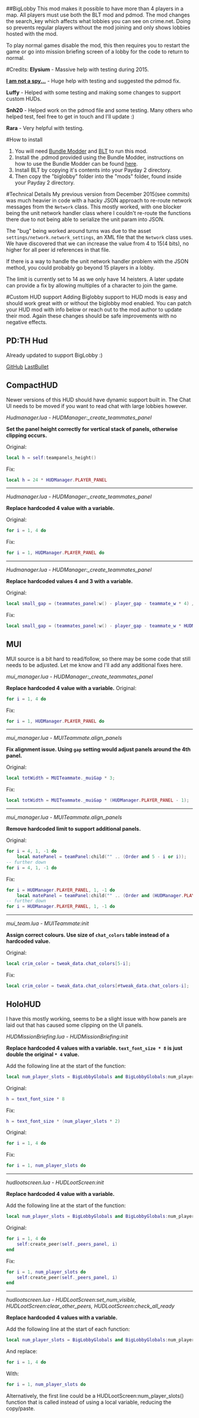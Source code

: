 ##BigLobby
This mod makes it possible to have more than 4 players in a map. All players must use both the BLT mod and pdmod. The mod changes the search_key which affects what lobbies you can see on crime.net. Doing so prevents regular players without the mod joining and only shows lobbies hosted with the mod.

To play normal games disable the mod, this then requires you to restart the game or go into mission briefing screen of a lobby for the code to return to normal.

#Credits:
**Elysium** - Massive help with testing during 2015.

**[I am not a spy...](https://github.com/antonpup)** - Huge help with testing and suggested the pdmod fix.

**Luffy** - Helped with some testing and making some changes to support custom HUDs.

**Snh20** - Helped work on the pdmod file and some testing.
Many others who helped test, feel free to get in touch and I'll update :)

**Rara** - Very helpful with testing.

#How to install
1. You will need [Bundle Modder](http://downloads.lastbullet.net/197) and [BLT](http://paydaymods.com/download/) to run this mod.
2. Install the .pdmod provided using the Bundle Modder, instructions on how to use the Bundle Modder can be found [here](http://steamcommunity.com/sharedfiles/filedetails/?id=231568439).
3. Install BLT by copying it's contents into your Payday 2 directory.
4. Then copy the "biglobby" folder into the "mods" folder, found inside your Payday 2 directory.

#Technical Details
My previous version from December 2015(see commits) was much heavier in code with a hacky JSON approach to re-route network messages from the `Network` class. This mostly worked, with one blocker being the unit network handler class where I couldn't re-route the functions there due to not being able to serialize the unit param into JSON.

The "bug" being worked around turns was due to the asset `settings/network.network_settings`, an XML file that the `Network` class uses. We have discovered that we can increase the value from 4 to 15(4 bits), no higher for all peer id references in that file.

If there is a way to handle the unit network handler problem with the JSON method, you could probably go beyond 15 players in a lobby.

The limit is currently set to 14 as we only have 14 heisters. A later update can provide a fix by allowing multiples of a character to join the game.


#Custom HUD support
Adding Biglobby support to HUD mods is easy and should work great with or without the biglobby mod enabled. You can patch your HUD mod with info below or reach out to the mod author to update their mod. Again these changes should be safe improvements with no negative effects.

**PD:TH Hud**
--

Already updated to support BigLobby :)

[GitHub](https://github.com/GreatBigBushyBeard/PAYDAY-2-PDTH-Hud/)
[LastBullet](http://forums.lastbullet.net/mydownloads.php?action=view_down&did=682)

**CompactHUD**
---

Newer versions of this HUD should have dynamic support built in. The Chat UI needs to be moved if you want to read chat with large lobbies however.

*Hudmanager.lua - HUDManager:_create_teammates_panel*

**Set the panel height correctly for vertical stack of panels, otherwise clipping occurs.**

Original:
```LUA
local h = self:teampanels_height()
```

Fix:
```LUA
local h = 24 * HUDManager.PLAYER_PANEL
```

---

*Hudmanager.lua - HUDManager:_create_teammates_panel*

**Replace hardcoded 4 value with a variable.**

Original:
```LUA
for i = 1, 4 do
```

Fix:
```LUA
for i = 1, HUDManager.PLAYER_PANEL do
```

---

*Hudmanager.lua - HUDManager:_create_teammates_panel*

**Replace hardcoded values 4 and 3 with a variable.**

Original:
```LUA
local small_gap = (teammates_panel:w() - player_gap - teammate_w * 4) / 3
```

Fix:
```LUA
local small_gap = (teammates_panel:w() - player_gap - teammate_w * HUDManager.PLAYER_PANEL) / (HUDManager.PLAYER_PANEL - 1)
```


MUI
---

MUI source is a bit hard to read/follow, so there may be some code that still needs to be adjusted. Let me know and I'll add any additional fixes here.

*mui_manager.lua - HUDManager:_create_teammates_panel*

**Replace hardcoded 4 value with a variable.**
Original:
```LUA
for i = 1, 4 do
```

Fix:
```LUA
for i = 1, HUDManager.PLAYER_PANEL do
```

---

*mui_manager.lua - MUITeammate.align_panels*

**Fix alignment issue. Using `gap` setting would adjust panels around the 4th panel.**

Original:
```LUA
local totWidth = MUITeammate._muiGap * 3;
```

Fix:
```LUA
local totWidth = MUITeammate._muiGap * (HUDManager.PLAYER_PANEL - 1);
```

---

*mui_manager.lua - MUITeammate.align_panels*

**Remove hardcoded limit to support additional panels.**

Original:
```LUA
for i = 4, 1, -1 do
    local matePanel = teamPanel:child("" .. (Order and 5 - i or i));
-- further down
for i = 4, 1, -1 do
```

Fix:
```LUA
for i = HUDManager.PLAYER_PANEL, 1, -1 do
    local matePanel = teamPanel:child("" .. (Order and (HUDManager.PLAYER_PANEL + 1) - i or i));
-- further down
for i = HUDManager.PLAYER_PANEL, 1, -1 do
```

---

*mui_team.lua - MUITeammate:init*

**Assign correct colours. Use size of `chat_colors` table instead of a hardcoded value.**

Original:
```LUA
local crim_color = tweak_data.chat_colors[5-i];
```

Fix:
```LUA
local crim_color = tweak_data.chat_colors[#tweak_data.chat_colors-i];
```


HoloHUD
---

I have this mostly working, seems to be a slight issue with how panels are laid out that has caused some clipping on the UI panels.

*HUDMissionBriefing.lua - HUDMissionBriefing:init*

**Replace hardcoded 4 values with a variable. `text_font_size * 8` is just double the original `* 4` value.**

Add the following line at the start of the function:

```LUA
local num_player_slots = BigLobbyGlobals and BigLobbyGlobals:num_player_slots() or 4
```

Original:
```LUA
h = text_font_size * 8
```

Fix:
```LUA
h = text_font_size * (num_player_slots * 2)
```

Original:
```LUA
for i = 1, 4 do
```

Fix:
```LUA
for i = 1, num_player_slots do
```

---

*hudlootscreen.lua - HUDLootScreen:init*

**Replace hardcoded 4 value with a variable.**

Add the following line at the start of the function:

```LUA
local num_player_slots = BigLobbyGlobals and BigLobbyGlobals:num_player_slots() or 4
```

Original:
```LUA
for i = 1, 4 do
    self:create_peer(self._peers_panel, i)
end
```

Fix:
```LUA
for i = 1, num_player_slots do
    self:create_peer(self._peers_panel, i)
end
```

---

*hudlootscreen.lua - HUDLootScreen:set_num_visible, HUDLootScreen:clear_other_peers, HUDLootScreen:check_all_ready*

**Replace hardcoded 4 values with a variable.**

Add the following line at the start of each function:

```LUA
local num_player_slots = BigLobbyGlobals and BigLobbyGlobals:num_player_slots() or 4
```

And replace:
```LUA
for i = 1, 4 do
```

With:
```LUA
for i = 1, num_player_slots do
```

Alternatively, the first line could be a HUDLootScreen:num_player_slots() function that is called instead of using a local variable, reducing the copy/paste.
